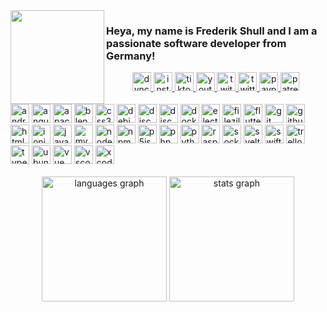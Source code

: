 <img align="left" height="150" src="https://zlyfer.net/images/logo_round.png"  />

<h3 align="left">Heya, my name is Frederik Shull and I am a passionate software developer from Germany!</h3>

<div align="center">
  <a href="https://dynchan.net/" target="_blank">
  <img src="https://img.shields.io/static/v1?message=DynChan&label=Discord Bot&color=4caf50&logoColor=white&labelColor=555&style=for-the-badge" height="30" alt="dynchan logo"  />
	 </a>
  <a href="https://www.instagram.com/zlyfer.arts/" target="_blank">
  <img src="https://img.shields.io/static/v1?message=Instagram&logo=instagram&label=zlyfer.arts&color=E4405F&logoColor=white&labelColor=555&style=for-the-badge" height="30" alt="instagram logo"  />
	 </a>
  <!-- <a href="https://www.instagram.com/zlyfer/" target="_blank">
  <img src="https://img.shields.io/static/v1?message=Instagram&logo=instagram&label=zlyfer&color=555&logoColor=white&labelColor=E4405F&style=for-the-badge" height="30" alt="instagram logo"  />
	 </a> -->
  <a href="https://www.tiktok.com/@zlyfer2" target="_blank">
  <img src="https://img.shields.io/static/v1?message=TikTok&logo=tiktok&label=zlyfer2&color=fe2c55&logoColor=white&labelColor=555&style=for-the-badge" height="30" alt="tiktok logo"  />
	 </a>
  <a href="https://www.youtube.com/@zlyfer" target="_blank">
  <img src="https://img.shields.io/static/v1?message=Youtube&logo=youtube&label=zlyfer&color=FF0000&logoColor=white&labelColor=&style=for-the-badge" height="30" alt="youtube logo"  />
	 </a>
  <a href="https://www.twitch.tv/zlyfer2" target="_blank">
  <img src="https://img.shields.io/static/v1?message=Twitch&logo=twitch&label=zlyfer2&color=9146FF&logoColor=white&labelColor=&style=for-the-badge" height="30" alt="twitch logo"  />
	 </a>
  <a href="https://twitter.com/zIyfer" target="_blank">
  <img src="https://img.shields.io/static/v1?message=Twitter&logo=twitter&label=zIyfer&color=1DA1F2&logoColor=white&labelColor=&style=for-the-badge" height="30" alt="twitter logo"  />
	 </a>
  <a href="https://www.paypal.com/paypalme/zlyfer" target="_blank">
  <img src="https://img.shields.io/static/v1?message=PayPal&logo=paypal&label=zlyfer&color=00457C&logoColor=white&labelColor=&style=for-the-badge" height="30" alt="paypal logo"  />
	 </a>
  <a href="https://www.patreon.com/zlyfer" target="_blank">
  <img src="https://img.shields.io/static/v1?message=Patreon&logo=patreon&label=zlyfer&color=F96854&logoColor=white&labelColor=&style=for-the-badge" height="30" alt="patreon logo"  />
	 </a>
  <!-- <a href="https://www.linkedin.com/in/frederik-shull-aa4b44228/" target="_blank">
  <img src="https://img.shields.io/static/v1?message=LinkedIn&logo=linkedin&label=Frederik Shull&color=0077B5&logoColor=white&labelColor=&style=for-the-badge" height="30" alt="linkedin logo"  />
	 </a> -->
</div>

<br clear="both">

<div align="left">
  <img src="https://img.shields.io/badge/Android Studio-3DDC84?logo=androidstudio&logoColor=white&style=for-the-badge" height="30" alt="androidstudio logo"  />
  <!-- <img width="12" /> -->
  <img src="https://img.shields.io/badge/Angular-DD0031?logo=angular&logoColor=white&style=for-the-badge" height="30" alt="angularjs logo"  />
  <!-- <img width="12" /> -->
  <img src="https://img.shields.io/badge/Apache-D22128?logo=apache&logoColor=white&style=for-the-badge" height="30" alt="apache logo"  />
  <!-- <img width="12" /> -->
  <img src="https://img.shields.io/badge/Blender-F5792A?logo=blender&logoColor=white&style=for-the-badge" height="30" alt="blender logo"  />
  <!-- <img width="12" /> -->
  <img src="https://img.shields.io/badge/CSS3-1572B6?logo=css3&logoColor=white&style=for-the-badge" height="30" alt="css3 logo"  />
  <!-- <img width="12" /> -->
  <img src="https://img.shields.io/badge/Debian-A81D33?logo=debian&logoColor=white&style=for-the-badge" height="30" alt="debian logo"  />
  <!-- <img width="12" /> -->
  <img src="https://img.shields.io/badge/Discord-5865F2?logo=discord&logoColor=white&style=for-the-badge" height="30" alt="discord logo"  />
  <!-- <img width="12" /> -->
  <img src="https://img.shields.io/badge/DiscordJS-555555?logo=discord&logoColor=white&style=for-the-badge" height="30" alt="discordjs logo"  />
  <!-- <img width="12" /> -->
  <img src="https://img.shields.io/badge/Docker-2496ED?logo=docker&logoColor=white&style=for-the-badge" height="30" alt="docker logo"  />
  <!-- <img width="12" /> -->
  <img src="https://img.shields.io/badge/Electron-47848F?logo=electron&logoColor=white&style=for-the-badge" height="30" alt="electron logo"  />
  <!-- <img width="12" /> -->
  <img src="https://img.shields.io/badge/FileZilla-BF0000?logo=filezilla&logoColor=white&style=for-the-badge" height="30" alt="filezilla logo"  />
  <!-- <img width="12" /> -->
  <img src="https://img.shields.io/badge/Flutter-02569B?logo=flutter&logoColor=white&style=for-the-badge" height="30" alt="flutter logo"  />
  <!-- <img width="12" /> -->
  <img src="https://img.shields.io/badge/Git-F05032?logo=git&logoColor=white&style=for-the-badge" height="30" alt="git logo"  />
  <!-- <img width="12" /> -->
  <img src="https://img.shields.io/badge/GitHub-181717?logo=github&logoColor=white&style=for-the-badge" height="30" alt="github logo"  />
  <!-- <img width="12" /> -->
  <img src="https://img.shields.io/badge/HTML5-E34F26?logo=html5&logoColor=white&style=for-the-badge" height="30" alt="html5 logo"  />
  <!-- <img width="12" /> -->
  <img src="https://img.shields.io/badge/Ionic-3880FF?logo=ionic&logoColor=white&style=for-the-badge" height="30" alt="ionic logo"  />
  <!-- <img width="12" /> -->
  <img src="https://img.shields.io/badge/JavaScript-F7DF1E?logo=javascript&logoColor=black&style=for-the-badge" height="30" alt="javascript logo"  />
  <!-- <img width="12" /> -->
  <img src="https://img.shields.io/badge/MySQL-4479A1?logo=mysql&logoColor=white&style=for-the-badge" height="30" alt="mysql logo"  />
  <!-- <img width="12" /> -->
  <img src="https://img.shields.io/badge/Node.js-6da55f?logo=nodedotjs&logoColor=white&style=for-the-badge" height="30" alt="nodejs logo"  />
  <!-- <img width="12" /> -->
  <img src="https://img.shields.io/badge/npm-CB3837?logo=npm&logoColor=white&style=for-the-badge" height="30" alt="npm logo"  />
  <!-- <img width="12" /> -->
  <img src="https://img.shields.io/badge/p5.js-ED225D?logo=p5.js&logoColor=FFFFFF&style=for-the-badge" height="30" alt="p5js logo"  />
  <!-- <img width="12" /> -->
  <img src="https://img.shields.io/badge/PHP-777BB4?logo=php&logoColor=white&style=for-the-badge" height="30" alt="php logo"  />
  <!-- <img width="12" /> -->
  <img src="https://img.shields.io/badge/Python-3776AB?logo=python&logoColor=white&style=for-the-badge" height="30" alt="python logo"  />
  <!-- <img width="12" /> -->
  <img src="https://img.shields.io/badge/Raspberry Pi-A22846?logo=raspberrypi&logoColor=white&style=for-the-badge" height="30" alt="raspberrypi logo"  />
  <!-- <img width="12" /> -->
  <img src="https://img.shields.io/badge/Socket.io-010101?logo=socketdotio&logoColor=white&style=for-the-badge" height="30" alt="socketio logo"  />
  <!-- <img width="12" /> -->
  <img src="https://img.shields.io/badge/Svelte-FF3E00?logo=svelte&logoColor=white&style=for-the-badge" height="30" alt="svelte logo"  />
  <!-- <img width="12" /> -->
  <img src="https://img.shields.io/badge/Swift-F05138?logo=swift&logoColor=white&style=for-the-badge" height="30" alt="swift logo"  />
  <!-- <img width="12" /> -->
  <img src="https://img.shields.io/badge/Trello-0052CC?logo=trello&logoColor=white&style=for-the-badge" height="30" alt="trello logo"  />
  <!-- <img width="12" /> -->
  <img src="https://img.shields.io/badge/TypeScript-3178C6?logo=typescript&logoColor=white&style=for-the-badge" height="30" alt="typescript logo"  />
  <!-- <img width="12" /> -->
  <img src="https://img.shields.io/badge/Ubuntu-E95420?logo=ubuntu&logoColor=white&style=for-the-badge" height="30" alt="ubuntu logo"  />
  <!-- <img width="12" /> -->
  <img src="https://img.shields.io/badge/Vue-4FC08D?logo=vuedotjs&logoColor=white&style=for-the-badge" height="30" alt="vue logo"  />
  <!-- <img width="12" /> -->
  <img src="https://img.shields.io/badge/Visual Studio Code-007ACC?logo=visualstudiocode&logoColor=white&style=for-the-badge" height="30" alt="vscode logo"  />
  <!-- <img width="12" /> -->
  <img src="https://img.shields.io/badge/Xcode-147EFB?logo=xcode&logoColor=white&style=for-the-badge" height="30" alt="xcode logo"  />
</div>

<br clear="both">

<div align="center">
  <img src="https://github-readme-stats.vercel.app/api/top-langs?username=zlyfer&locale=en&hide_title=false&layout=compact&card_width=320&langs_count=8&theme=dracula&hide_border=false" height="200" alt="languages graph"  />
  <img src="https://github-readme-stats.vercel.app/api?username=zlyfer&hide_title=false&hide_rank=true&show_icons=true&include_all_commits=true&count_private=true&disable_animations=false&theme=dracula&locale=en&hide_border=false" height="200" alt="stats graph"  />
  <!--   <img src="https://streak-stats.demolab.com?user=zlyfer&locale=en&mode=daily&theme=dracula&hide_border=false&border_radius=5" height="200" alt="streak graph"  /> -->
</div>
